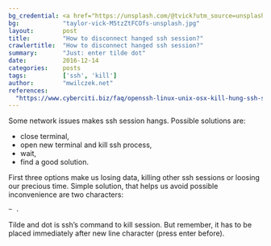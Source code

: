 ```yaml
---
bg_credential: <a href="https://unsplash.com/@tvick?utm_source=unsplash&utm_medium=referral&utm_content=creditCopyText" target="_blank">Taylor Vick</a> on <a href="https://unsplash.com/?utm_source=unsplash&utm_medium=referral&utm_content=creditCopyText" target="_blank">Unsplash</a>
bg:            "taylor-vick-M5tzZtFCOfs-unsplash.jpg"
layout:        post
title:         "How to disconnect hanged ssh session?"
crawlertitle:  "How to disconnect hanged ssh session?"
summary:       "Just: enter tilde dot"
date:          2016-12-14
categories:    posts
tags:          ['ssh', 'kill']
author:        "mwilczek.net"
references:
  "https://www.cyberciti.biz/faq/openssh-linux-unix-osx-kill-hung-ssh-session/":
---
```


Some network issues makes ssh session hangs. Possible solutions are:

- close terminal,
- open new terminal and kill ssh process,
- wait,
- find a good solution.

First three options make us losing data, killing other ssh sessions or loosing our precious time. Simple solution, that helps us avoid possible inconvenience are two characters:

```bash
~ .
```

Tilde and dot is ssh’s command to kill session. But remember, it has to be placed immediately after new line character (press enter before).
